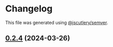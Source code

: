 # Changelog

This file was generated using [@jscutlery/semver](https://github.com/jscutlery/semver).

## [0.2.4](https://github.com/Sitecore-PD/sitecore.cloudsdk.js/compare/utils-0.2.3...utils-0.2.4) (2024-03-26)
